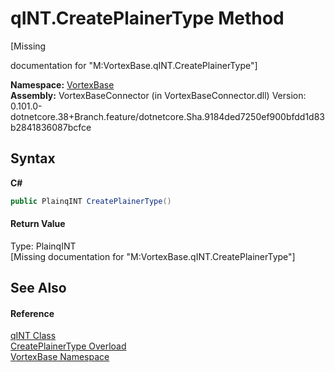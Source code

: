# qINT.CreatePlainerType Method 
 

\[Missing <summary> documentation for "M:VortexBase.qINT.CreatePlainerType"\]

**Namespace:**&nbsp;<a href="N_VortexBase.md">VortexBase</a><br />**Assembly:**&nbsp;VortexBaseConnector (in VortexBaseConnector.dll) Version: 0.101.0-dotnetcore.38+Branch.feature/dotnetcore.Sha.9184ded7250ef900bfdd1d83b2841836087bcfce

## Syntax

**C#**<br />
``` C#
public PlainqINT CreatePlainerType()
```


#### Return Value
Type: PlainqINT<br />\[Missing <returns> documentation for "M:VortexBase.qINT.CreatePlainerType"\]

## See Also


#### Reference
<a href="T_VortexBase_qINT.md">qINT Class</a><br /><a href="Overload_VortexBase_qINT_CreatePlainerType.md">CreatePlainerType Overload</a><br /><a href="N_VortexBase.md">VortexBase Namespace</a><br />